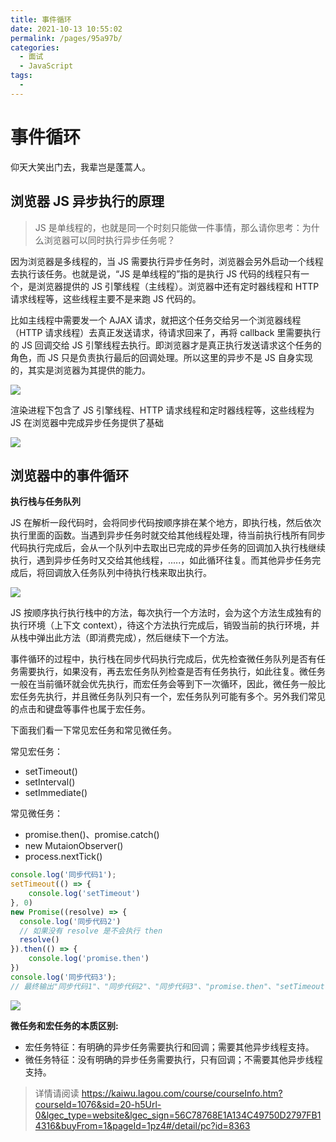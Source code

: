 ```yaml
---
title: 事件循环
date: 2021-10-13 10:55:02
permalink: /pages/95a97b/
categories:
  - 面试
  - JavaScript
tags:
  - 
---
```


# 事件循环

仰天大笑出门去，我辈岂是蓬蒿人。

<!-- more -->

## 浏览器 JS 异步执行的原理

> JS 是单线程的，也就是同一个时刻只能做一件事情，那么请你思考：为什么浏览器可以同时执行异步任务呢？

因为浏览器是多线程的，当 JS 需要执行异步任务时，浏览器会另外启动一个线程去执行该任务。也就是说，“JS 是单线程的”指的是执行 JS 代码的线程只有一个，是浏览器提供的 JS 引擎线程（主线程）。浏览器中还有定时器线程和 HTTP 请求线程等，这些线程主要不是来跑 JS 代码的。

比如主线程中需要发一个 AJAX 请求，就把这个任务交给另一个浏览器线程（HTTP 请求线程）去真正发送请求，待请求回来了，再将 callback 里需要执行的 JS 回调交给 JS 引擎线程去执行。即浏览器才是真正执行发送请求这个任务的角色，而 JS 只是负责执行最后的回调处理。所以这里的异步不是 JS 自身实现的，其实是浏览器为其提供的能力。

![](http://66.152.176.25:8000/home/images/artical/事件循环1.png)

渲染进程下包含了 JS 引擎线程、HTTP 请求线程和定时器线程等，这些线程为 JS 在浏览器中完成异步任务提供了基础

![](http://66.152.176.25:8000/home/images/artical/事件循环2.png)


## 浏览器中的事件循环

**执行栈与任务队列**

JS 在解析一段代码时，会将同步代码按顺序排在某个地方，即执行栈，然后依次执行里面的函数。当遇到异步任务时就交给其他线程处理，待当前执行栈所有同步代码执行完成后，会从一个队列中去取出已完成的异步任务的回调加入执行栈继续执行，遇到异步任务时又交给其他线程，.....，如此循环往复。而其他异步任务完成后，将回调放入任务队列中待执行栈来取出执行。

![](http://66.152.176.25:8000/home/images/artical/事件循环3.png)

JS 按顺序执行执行栈中的方法，每次执行一个方法时，会为这个方法生成独有的执行环境（上下文 context），待这个方法执行完成后，销毁当前的执行环境，并从栈中弹出此方法（即消费完成），然后继续下一个方法。

事件循环的过程中，执行栈在同步代码执行完成后，优先检查微任务队列是否有任务需要执行，如果没有，再去宏任务队列检查是否有任务执行，如此往复。微任务一般在当前循环就会优先执行，而宏任务会等到下一次循环，因此，微任务一般比宏任务先执行，并且微任务队列只有一个，宏任务队列可能有多个。另外我们常见的点击和键盘等事件也属于宏任务。

下面我们看一下常见宏任务和常见微任务。

常见宏任务：
- setTimeout()
- setInterval()
- setImmediate()

常见微任务：
- promise.then()、promise.catch()
- new MutaionObserver()
- process.nextTick()

```js
console.log('同步代码1');
setTimeout(() => {
    console.log('setTimeout')
}, 0)
new Promise((resolve) => {
  console.log('同步代码2')
  // 如果没有 resolve 是不会执行 then
  resolve()
}).then(() => {
    console.log('promise.then')
})
console.log('同步代码3');
// 最终输出"同步代码1"、"同步代码2"、"同步代码3"、"promise.then"、"setTimeout"
```

![](http://66.152.176.25:8000/home/images/artical/事件循环4.gif)

**微任务和宏任务的本质区别:**
- 宏任务特征：有明确的异步任务需要执行和回调；需要其他异步线程支持。
- 微任务特征：没有明确的异步任务需要执行，只有回调；不需要其他异步线程支持。

> 详情请阅读 https://kaiwu.lagou.com/course/courseInfo.htm?courseId=1076&sid=20-h5Url-0&lgec_type=website&lgec_sign=56C78768E1A134C49750D2797FB14316&buyFrom=1&pageId=1pz4#/detail/pc?id=8363